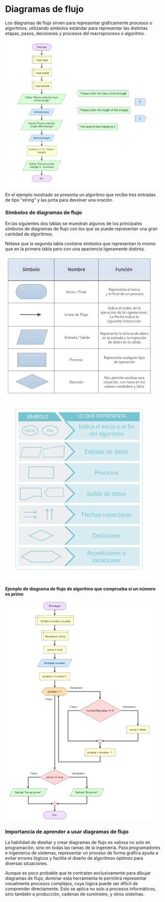# Diagramas de flujo

Los diagramas de flujo sirven para representar gráficamente procesos o algoritmos, utilizando símbolos estándar para representar las distintas etapas, pasos, decisiones y procesos del macroproceso o algoritmo.

<img src="../assets/flowchart1.png" alt="Flowchart1">

En el ejemplo mostrado se presenta un algoritmo que recibe tres entradas de tipo "string" y las junta para devolver una oración.

### Símbolos de diagramas de flujo

En las siguientes dos tablas se muestran algunos de los principales símbolos de diagramas de flujo con los que se puede representar una gran cantidad de algoritmos.

Nótese que la segunda tabla contiene símbolos que representan lo mismo que en la primera tabla pero con una apariencia ligeramente distinta.

<img  src="../assets/simbolos-de-diagramas-de-flujo.png"  alt="FlowchartSimbol">
	  
<img  src="../assets/simbolos-de-diagramas-de-flujo2.png"  width="480" alt="FlowchartSimbol">

**Ejemplo de diagrama de flujo de algoritmo que comprueba si un número es primo**

<img  src="../assets/flowchart2.png"  width="480" alt="FlowchartSimbol">

### Importancia de aprender a usar diagramas de flujo

La habilidad de diseñar y crear diagramas de flujo es valiosa no solo en programación, sino en todas las ramas de la ingeniería. Para programadores e ingenieros de sistemas, representar un proceso de forma gráfica ayuda a evitar errores lógicos y facilita el diseño de algoritmos óptimos para diversas situaciones.

Aunque es poco probable que te contraten exclusivamente para dibujar diagramas de flujo, dominar esta herramienta te permitirá representar visualmente procesos complejos, cuya lógica puede ser difícil de comprender directamente. Esto se aplica no solo a procesos informáticos, sino también a producción, cadenas de suministro, y otros sistemas.